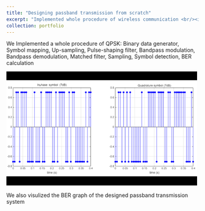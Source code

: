 ```yaml
---
title: "Designing passband transmission from scratch"
excerpt: "Implemented whole procedure of wireless communication <br/><img src='/images/QPSK_mod_demod.gif'>"
collection: portfolio
---
```


We Implemented a whole procedure of QPSK: Binary data generator, Symbol mapping, Up-sampling, Pulse-shaping filter, Bandpass modulation, Bandpass demodulation, Matched filter, Sampling, Symbol detection, BER calculation

![Editing a markdown file for a talk](/images/QPSK_mod_demod.gif)

We also visulized the BER graph of the designed passband transmission system
